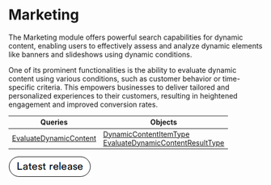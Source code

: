 # Marketing 

The Marketing module offers powerful search capabilities for dynamic content, enabling users to effectively assess and analyze dynamic elements like banners and slideshows using dynamic conditions.

One of its prominent functionalities is the ability to evaluate dynamic content using various conditions, such as customer behavior or time-specific criteria. This empowers businesses to deliver tailored and personalized experiences to their customers, resulting in heightened engagement and improved conversion rates.

| Queries                    	                                    | Objects                                                                         	|
|----------------------------------------------------------------	|-------------------------------------------------------------------------------	|
| [EvaluateDynamicContent](queries/evaluate-dynamic-content.md) 	| [DynamicContentItemType](objects/DynamicContentItemType.md)<br> [EvaluateDynamicContentResultType](objects/EvaluateDynamicContentResultType.md) 	|

[![Download module](../media/latest_release.png)](https://github.com/VirtoCommerce/vc-module-marketing-experience-api/releases/latest)